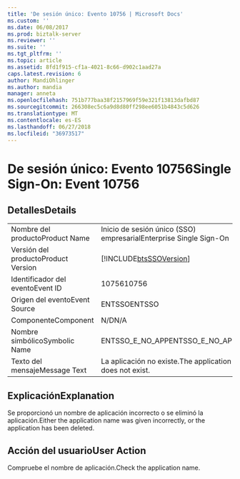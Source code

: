 ```yaml
---
title: 'De sesión único: Evento 10756 | Microsoft Docs'
ms.custom: ''
ms.date: 06/08/2017
ms.prod: biztalk-server
ms.reviewer: ''
ms.suite: ''
ms.tgt_pltfrm: ''
ms.topic: article
ms.assetid: 8fd1f915-cf1a-4021-8c66-d902c1aad27a
caps.latest.revision: 6
author: MandiOhlinger
ms.author: mandia
manager: anneta
ms.openlocfilehash: 751b777baa38f2157969f59e321f13813dafbd87
ms.sourcegitcommit: 266308ec5c6a9d8d80ff298ee6051b4843c5d626
ms.translationtype: MT
ms.contentlocale: es-ES
ms.lasthandoff: 06/27/2018
ms.locfileid: "36973517"
---
```

# <a name="single-sign-on-event-10756"></a><span data-ttu-id="fc5c6-102">De sesión único: Evento 10756</span><span class="sxs-lookup"><span data-stu-id="fc5c6-102">Single Sign-On: Event 10756</span></span>
## <a name="details"></a><span data-ttu-id="fc5c6-103">Detalles</span><span class="sxs-lookup"><span data-stu-id="fc5c6-103">Details</span></span>  
  
|                 |                                                            |
|-----------------|------------------------------------------------------------|
|  <span data-ttu-id="fc5c6-104">Nombre del producto</span><span class="sxs-lookup"><span data-stu-id="fc5c6-104">Product Name</span></span>   |                 <span data-ttu-id="fc5c6-105">Inicio de sesión único (SSO) empresarial</span><span class="sxs-lookup"><span data-stu-id="fc5c6-105">Enterprise Single Sign-On</span></span>                  |
| <span data-ttu-id="fc5c6-106">Versión del producto</span><span class="sxs-lookup"><span data-stu-id="fc5c6-106">Product Version</span></span> | [!INCLUDE[btsSSOVersion](../includes/btsssoversion-md.md)] |
|    <span data-ttu-id="fc5c6-107">Identificador del evento</span><span class="sxs-lookup"><span data-stu-id="fc5c6-107">Event ID</span></span>     |                           <span data-ttu-id="fc5c6-108">10756</span><span class="sxs-lookup"><span data-stu-id="fc5c6-108">10756</span></span>                            |
|  <span data-ttu-id="fc5c6-109">Origen del evento</span><span class="sxs-lookup"><span data-stu-id="fc5c6-109">Event Source</span></span>   |                           <span data-ttu-id="fc5c6-110">ENTSSO</span><span class="sxs-lookup"><span data-stu-id="fc5c6-110">ENTSSO</span></span>                           |
|    <span data-ttu-id="fc5c6-111">Componente</span><span class="sxs-lookup"><span data-stu-id="fc5c6-111">Component</span></span>    |                            <span data-ttu-id="fc5c6-112">N/D</span><span class="sxs-lookup"><span data-stu-id="fc5c6-112">N/A</span></span>                             |
|  <span data-ttu-id="fc5c6-113">Nombre simbólico</span><span class="sxs-lookup"><span data-stu-id="fc5c6-113">Symbolic Name</span></span>  |                      <span data-ttu-id="fc5c6-114">ENTSSO_E_NO_APP</span><span class="sxs-lookup"><span data-stu-id="fc5c6-114">ENTSSO_E_NO_APP</span></span>                       |
|  <span data-ttu-id="fc5c6-115">Texto del mensaje</span><span class="sxs-lookup"><span data-stu-id="fc5c6-115">Message Text</span></span>   |              <span data-ttu-id="fc5c6-116">La aplicación no existe.</span><span class="sxs-lookup"><span data-stu-id="fc5c6-116">The application does not exist.</span></span>               |
  
## <a name="explanation"></a><span data-ttu-id="fc5c6-117">Explicación</span><span class="sxs-lookup"><span data-stu-id="fc5c6-117">Explanation</span></span>  
 <span data-ttu-id="fc5c6-118">Se proporcionó un nombre de aplicación incorrecto o se eliminó la aplicación.</span><span class="sxs-lookup"><span data-stu-id="fc5c6-118">Either the application name was given incorrectly, or the application has been deleted.</span></span>  
  
## <a name="user-action"></a><span data-ttu-id="fc5c6-119">Acción del usuario</span><span class="sxs-lookup"><span data-stu-id="fc5c6-119">User Action</span></span>  
 <span data-ttu-id="fc5c6-120">Compruebe el nombre de aplicación.</span><span class="sxs-lookup"><span data-stu-id="fc5c6-120">Check the application name.</span></span>